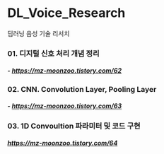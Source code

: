 # DL_Voice_Research
딥러닝 음성 기술 리서치 

### 01. 디지털 신호 처리 개념 정리
##### - https://mz-moonzoo.tistory.com/62

### 02. CNN. Convolution Layer, Pooling Layer
##### - https://mz-moonzoo.tistory.com/63

### 03. 1D Convoultion 파라미터 및 코드 구현
##### https://mz-moonzoo.tistory.com/64
